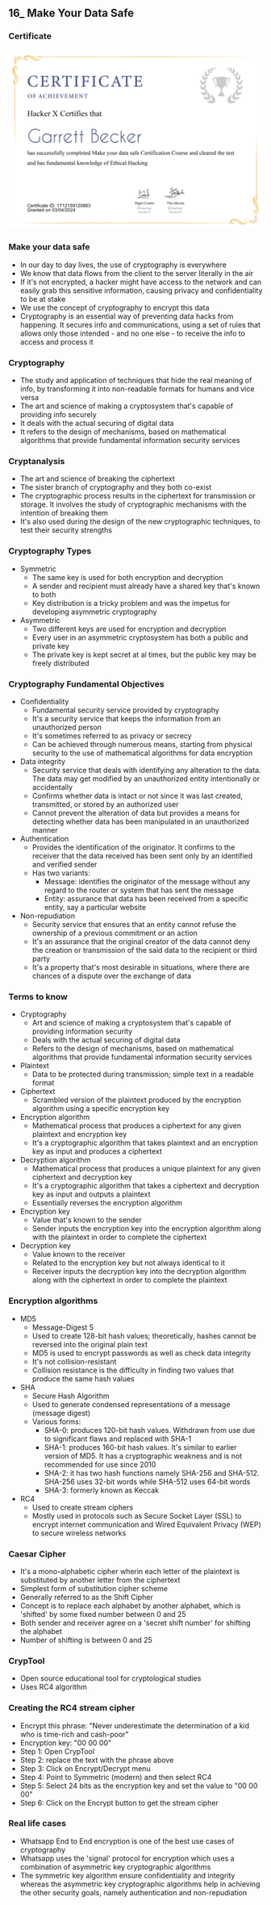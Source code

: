 ## 16_ Make Your Data Safe

### Certificate
!["Certificate"](./16_MakeDataSafe.jpg)

### Make your data safe
- In our day to day lives, the use of cryptography is everywhere
- We know that data flows from the client to the server literally in the air
- If it's not encrypted, a hacker might have access to the network and can easily grab this sensitive information, causing privacy and confidentiality to be at stake
- We use the concept of cryptography to encrypt this data
- Cryptography is an essential way of preventing data hacks from happening. It secures info and communications, using a set of rules that allows only those intended - and no one else - to receive the info to access and process it

### Cryptography
- The study and application of techniques that hide the real meaning of info, by transforming it into non-readable formats for humans and vice versa
- The art and science of making a cryptosystem that's capable of providing info securely
- It deals with the actual securing of digital data
- It refers to the design of mechanisms, based on mathematical algorithms that provide fundamental information security services

### Cryptanalysis
- The art and science of breaking the ciphertext
- The sister branch of cryptography and they both co-exist
- The cryptographic process results in the ciphertext for transmission or storage. It involves the study of cryptographic mechanisms with the intention of breaking them
- It's also used during the design of the new cryptographic techniques, to test their security strengths

### Cryptography Types
- Symmetric
  - The same key is used for both encryption and decryption
  - A sender and recipient must already have a shared key that's known to both
  - Key distribution is a tricky problem and was the impetus for developing asymmetric cryptography
- Asymmetric
  - Two different keys are used for encryption and decryption
  - Every user in an asymmetric cryptosystem has both a public and private key
  - The private key is kept secret at al times, but the public key may be freely distributed

### Cryptography Fundamental Objectives
- Confidentiality
  - Fundamental security service provided by cryptography
  - It's a security service that keeps the information from an unauthorized person
  - It's sometimes referred to as privacy or secrecy
  - Can be achieved through numerous means, starting from physical security to the use of mathematical algorithms for data encryption
- Data integrity
  - Security service that deals with identifying any alteration to the data. The data may get modified by an unauthorized entity intentionally or accidentally
  - Confirms whether data is intact or not since it was last created, transmitted, or stored by an authorized user
  - Cannot prevent the alteration of data but provides a means for detecting whether data has been manipulated in an unauthorized manner
- Authentication
  - Provides the identification of the originator. It confirms to the receiver that the data received has been sent only by an identified and verified sender
  - Has two variants:
    - Message: identifies the originator of the message without any regard to the router or system that has sent the message
    - Entity: assurance that data has been received from a specific entity, say a particular website
- Non-repudiation
  - Security service that ensures that an entity cannot refuse the ownership of a previous commitment or an action
  - It's an assurance that the original creator of the data cannot deny the creation or transmission of the said data to the recipient or third party
  - It's a property that's most desirable in situations, where there are chances of a dispute over the exchange of data

### Terms to know
- Cryptography
  - Art and science of making a cryptosystem that's capable of providing information security
  - Deals with the actual securing of digital data
  - Refers to the design of mechanisms, based on mathematical algorithms that provide fundamental information security services
- Plaintext
  - Data to be protected during transmission; simple text in a readable format
- Ciphertext
  - Scrambled version of the plaintext produced by the encryption algorithm using a specific encryption key
- Encryption algorithm
  - Mathematical process that produces a ciphertext for any given plaintext and encryption key
  - It's a cryptographic algorithm that takes plaintext and an encryption key as input and produces a ciphertext
- Decryption algorithm
  - Mathematical process that produces a unique plaintext for any given ciphertext and decryption key
  - It's a cryptographic algorithm that takes a ciphertext and decryption key as input and outputs a plaintext
  - Essentially reverses the encryption algorithm
- Encryption key
  - Value that's known to the sender
  - Sender inputs the encryption key into the encryption algorithm along with the plaintext in order to complete the ciphertext
- Decryption key
  - Value known to the receiver
  - Related to the encryption key but not always identical to it
  - Receiver inputs the decryption key into the decryption algorithm along with the ciphertext in order to complete the plaintext

### Encryption algorithms
- MD5
  - Message-Digest 5
  - Used to create 128-bit hash values; theoretically, hashes cannot be reversed into the original plain text
  - MD5 is used to encrypt passwords as well as check data integrity
  - It's not collision-resistant
  - Collision resistance is the difficulty in finding two values that produce the same hash values
- SHA
  - Secure Hash Algorithm
  - Used to generate condensed representations of a message (message digest)
  - Various forms:
    - SHA-0: produces 120-bit hash values. Withdrawn from use due to significant flaws and replaced with SHA-1
    - SHA-1: produces 160-bit hash values. It's similar to earlier version of MD5. It has a cryptographic weakness and is not recommended for use since 2010
    - SHA-2: it has two hash functions namely SHA-256 and SHA-512. SHA-256 uses 32-bit words while SHA-512 uses 64-bit words
    - SHA-3: formerly known as Keccak
- RC4
  - Used to create stream ciphers
  - Mostly used in protocols such as Secure Socket Layer (SSL) to encrypt internet communication and Wired Equivalent Privacy (WEP) to secure wireless networks

### Caesar Cipher
- It's a mono-alphabetic cipher wherin each letter of the plaintext is substituted by another letter from the ciphertext
- Simplest form of substitution cipher scheme
- Generally referred to as the Shift Cipher
- Concept is to replace each alphabet by another alphabet, which is 'shifted' by some fixed number between 0 and 25
- Both sender and receiver agree on a 'secret shift number' for shifting the alphabet
- Number of shifting is between 0 and 25

### CrypTool
- Open source educational tool for cryptological studies
- Uses RC4 algorithm

### Creating the RC4 stream cipher
- Encrypt this phrase: "Never underestimate the determination of a kid who is time-rich and cash-poor"
- Encryption key: "00 00 00"
- Step 1: Open CrypTool
- Step 2: replace the text with the phrase above
- Step 3: Click on Encrypt/Decrypt menu
- Step 4: Point to Symmetric (modern) and then select RC4 
- Step 5: Select 24 bits as the encryption key and set the value to "00 00 00"
- Step 6: Click on the Encrypt button to get the stream cipher

### Real life cases
- Whatsapp End to End encryption is one of the best use cases of cryptography
- Whatsapp uses the 'signal' protocol for encryption which uses a combination of asymmetric key cryptographic algorithms
- The symmetric key algorithm ensure confidentiality and integrity whereas the asymmetric key cryptographic algorithms help in achieving the other security goals, namely authentication and non-repudiation